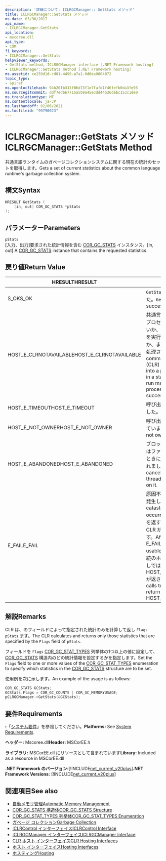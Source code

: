 ```yaml
---
description: '詳細について: ICLRGCManager:: GetStats メソッド'
title: ICLRGCManager::GetStats メソッド
ms.date: 03/30/2017
api_name:
- ICLRGCManager.GetStats
api_location:
- mscoree.dll
api_type:
- COM
f1_keywords:
- ICLRGCManager::GetStats
helpviewer_keywords:
- GetStats method, ICLRGCManager interface [.NET Framework hosting]
- ICLRGCManager::GetStats method [.NET Framework hosting]
ms.assetid: ce259d1d-cd81-4490-a7a1-0d0ea0804872
topic_type:
- apiref
ms.openlocfilehash: 94b20fb313f06d73f1e7fafd1f46fefb0da3fe95
ms.sourcegitcommit: ddf7edb67715a5b9a45e3dd44536dabc153c1de0
ms.translationtype: MT
ms.contentlocale: ja-JP
ms.lasthandoff: 02/06/2021
ms.locfileid: "99790023"
---
```

# <a name="iclrgcmanagergetstats-method"></a><span data-ttu-id="33306-103">ICLRGCManager::GetStats メソッド</span><span class="sxs-lookup"><span data-stu-id="33306-103">ICLRGCManager::GetStats Method</span></span>

<span data-ttu-id="33306-104">共通言語ランタイムのガベージコレクションシステムに関する現在の統計のセットを取得します。</span><span class="sxs-lookup"><span data-stu-id="33306-104">Gets a set of current statistics about the common language runtime's garbage collection system.</span></span>  
  
## <a name="syntax"></a><span data-ttu-id="33306-105">構文</span><span class="sxs-lookup"><span data-stu-id="33306-105">Syntax</span></span>  
  
```cpp  
HRESULT GetStats (  
    [in, out] COR_GC_STATS *pStats  
);  
```  
  
## <a name="parameters"></a><span data-ttu-id="33306-106">パラメーター</span><span class="sxs-lookup"><span data-stu-id="33306-106">Parameters</span></span>  

 `pStats`  
 <span data-ttu-id="33306-107">[入力、出力]要求された統計情報を含む [COR_GC_STATS](cor-gc-stats-structure.md) インスタンス。</span><span class="sxs-lookup"><span data-stu-id="33306-107">[in, out] A [COR_GC_STATS](cor-gc-stats-structure.md) instance that contains the requested statistics.</span></span>  
  
## <a name="return-value"></a><span data-ttu-id="33306-108">戻り値</span><span class="sxs-lookup"><span data-stu-id="33306-108">Return Value</span></span>  
  
|<span data-ttu-id="33306-109">HRESULT</span><span class="sxs-lookup"><span data-stu-id="33306-109">HRESULT</span></span>|<span data-ttu-id="33306-110">説明</span><span class="sxs-lookup"><span data-stu-id="33306-110">Description</span></span>|  
|-------------|-----------------|  
|<span data-ttu-id="33306-111">S_OK</span><span class="sxs-lookup"><span data-stu-id="33306-111">S_OK</span></span>|<span data-ttu-id="33306-112">`GetStats` 正常に返されました。</span><span class="sxs-lookup"><span data-stu-id="33306-112">`GetStats` returned successfully.</span></span>|  
|<span data-ttu-id="33306-113">HOST_E_CLRNOTAVAILABLE</span><span class="sxs-lookup"><span data-stu-id="33306-113">HOST_E_CLRNOTAVAILABLE</span></span>|<span data-ttu-id="33306-114">共通言語ランタイム (CLR) がプロセスに読み込まれていないか、CLR がマネージコードを実行できない状態であるか、または呼び出しが正常に処理されていません。</span><span class="sxs-lookup"><span data-stu-id="33306-114">The common language runtime (CLR) has not been loaded into a process, or the CLR is in a state in which it cannot run managed code or process the call successfully.</span></span>|  
|<span data-ttu-id="33306-115">HOST_E_TIMEOUT</span><span class="sxs-lookup"><span data-stu-id="33306-115">HOST_E_TIMEOUT</span></span>|<span data-ttu-id="33306-116">呼び出しがタイムアウトしました。</span><span class="sxs-lookup"><span data-stu-id="33306-116">The call timed out.</span></span>|  
|<span data-ttu-id="33306-117">HOST_E_NOT_OWNER</span><span class="sxs-lookup"><span data-stu-id="33306-117">HOST_E_NOT_OWNER</span></span>|<span data-ttu-id="33306-118">呼び出し元がロックを所有していません。</span><span class="sxs-lookup"><span data-stu-id="33306-118">The caller does not own the lock.</span></span>|  
|<span data-ttu-id="33306-119">HOST_E_ABANDONED</span><span class="sxs-lookup"><span data-stu-id="33306-119">HOST_E_ABANDONED</span></span>|<span data-ttu-id="33306-120">ブロックされたスレッドまたはファイバーが待機しているときに、イベントが取り消されました。</span><span class="sxs-lookup"><span data-stu-id="33306-120">An event was canceled while a blocked thread or fiber was waiting on it.</span></span>|  
|<span data-ttu-id="33306-121">E_FAIL</span><span class="sxs-lookup"><span data-stu-id="33306-121">E_FAIL</span></span>|<span data-ttu-id="33306-122">原因不明の致命的なエラーが発生しました。</span><span class="sxs-lookup"><span data-stu-id="33306-122">An unknown catastrophic failure occurred.</span></span> <span data-ttu-id="33306-123">メソッドが E_FAIL を返すと、そのプロセス内で CLR が使用できなくなります。</span><span class="sxs-lookup"><span data-stu-id="33306-123">After a method returns E_FAIL, the CLR is no longer usable within the process.</span></span> <span data-ttu-id="33306-124">後続のホストメソッドの呼び出しでは HOST_E_CLRNOTAVAILABLE が返されます。</span><span class="sxs-lookup"><span data-stu-id="33306-124">Subsequent calls to hosting methods return HOST_E_CLRNOTAVAILABLE.</span></span>|  
  
## <a name="remarks"></a><span data-ttu-id="33306-125">解説</span><span class="sxs-lookup"><span data-stu-id="33306-125">Remarks</span></span>  

 <span data-ttu-id="33306-126">CLR は、のフィールドによって指定された統計のみを計算して返し `Flags` `pStats` ます。</span><span class="sxs-lookup"><span data-stu-id="33306-126">The CLR calculates and returns only those statistics that are specified by the `Flags` field of `pStats`.</span></span>  
  
 <span data-ttu-id="33306-127">フィールドを `Flags` [COR_GC_STAT_TYPES](cor-gc-stat-types-enumeration.md) 列挙体の1つ以上の値に設定して、 [COR_GC_STATS](cor-gc-stats-structure.md) 構造内のどの統計情報を設定するかを指定します。</span><span class="sxs-lookup"><span data-stu-id="33306-127">Set the `Flags` field to one or more values of the [COR_GC_STAT_TYPES](cor-gc-stat-types-enumeration.md) enumeration to specify which statistics in the [COR_GC_STATS](cor-gc-stats-structure.md) structure are to be set.</span></span>  
  
 <span data-ttu-id="33306-128">使用例を次に示します。</span><span class="sxs-lookup"><span data-stu-id="33306-128">An example of the usage is as follows:</span></span>  
  
```cpp  
COR_GC_STATS GCStats;  
GCStats.Flags = COR_GC_COUNTS | COR_GC_MEMORYUSAGE;  
pCLRGCManager->GetStats(&GCStats);  
```  
  
## <a name="requirements"></a><span data-ttu-id="33306-129">要件</span><span class="sxs-lookup"><span data-stu-id="33306-129">Requirements</span></span>  

 <span data-ttu-id="33306-130">**:**「[システム要件](../../get-started/system-requirements.md)」を参照してください。</span><span class="sxs-lookup"><span data-stu-id="33306-130">**Platforms:** See [System Requirements](../../get-started/system-requirements.md).</span></span>  
  
 <span data-ttu-id="33306-131">**ヘッダー:** Mscoree.dll</span><span class="sxs-lookup"><span data-stu-id="33306-131">**Header:** MSCorEE.h</span></span>  
  
 <span data-ttu-id="33306-132">**ライブラリ:** MSCorEE.dll にリソースとして含まれています</span><span class="sxs-lookup"><span data-stu-id="33306-132">**Library:** Included as a resource in MSCorEE.dll</span></span>  
  
 <span data-ttu-id="33306-133">**.NET Framework のバージョン:**[!INCLUDE[net_current_v20plus](../../../../includes/net-current-v20plus-md.md)]</span><span class="sxs-lookup"><span data-stu-id="33306-133">**.NET Framework Versions:** [!INCLUDE[net_current_v20plus](../../../../includes/net-current-v20plus-md.md)]</span></span>  
  
## <a name="see-also"></a><span data-ttu-id="33306-134">関連項目</span><span class="sxs-lookup"><span data-stu-id="33306-134">See also</span></span>

- [<span data-ttu-id="33306-135">自動メモリ管理</span><span class="sxs-lookup"><span data-stu-id="33306-135">Automatic Memory Management</span></span>](../../../standard/automatic-memory-management.md)
- [<span data-ttu-id="33306-136">COR_GC_STATS 構造体</span><span class="sxs-lookup"><span data-stu-id="33306-136">COR_GC_STATS Structure</span></span>](cor-gc-stats-structure.md)
- [<span data-ttu-id="33306-137">COR_GC_STAT_TYPES 列挙体</span><span class="sxs-lookup"><span data-stu-id="33306-137">COR_GC_STAT_TYPES Enumeration</span></span>](cor-gc-stat-types-enumeration.md)
- [<span data-ttu-id="33306-138">ガベージ コレクション</span><span class="sxs-lookup"><span data-stu-id="33306-138">Garbage Collection</span></span>](../../../standard/garbage-collection/index.md)
- [<span data-ttu-id="33306-139">ICLRControl インターフェイス</span><span class="sxs-lookup"><span data-stu-id="33306-139">ICLRControl Interface</span></span>](iclrcontrol-interface.md)
- [<span data-ttu-id="33306-140">ICLRGCManager インターフェイス</span><span class="sxs-lookup"><span data-stu-id="33306-140">ICLRGCManager Interface</span></span>](iclrgcmanager-interface.md)
- [<span data-ttu-id="33306-141">CLR ホスト インターフェイス</span><span class="sxs-lookup"><span data-stu-id="33306-141">CLR Hosting Interfaces</span></span>](clr-hosting-interfaces.md)
- [<span data-ttu-id="33306-142">ホスト インターフェイス</span><span class="sxs-lookup"><span data-stu-id="33306-142">Hosting Interfaces</span></span>](hosting-interfaces.md)
- [<span data-ttu-id="33306-143">ホスティング</span><span class="sxs-lookup"><span data-stu-id="33306-143">Hosting</span></span>](index.md)
